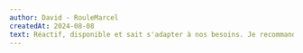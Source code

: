 ```yaml
---
author: David - RouleMarcel
createdAt: 2024-08-08
text: Réactif, disponible et sait s'adapter à nos besoins. Je recommande chaudement !
---
```


